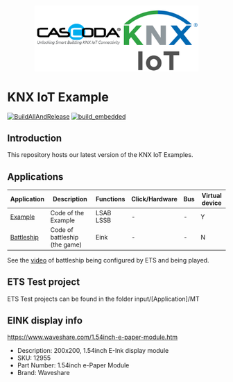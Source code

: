 <p align="center"><img src="./images/Cascoda_KNX_IoT_side.png" width="75%"></p>
 
# KNX IoT Example

[![BuildAllAndRelease](https://github.com/Cascoda/knx_iot_example/actions/workflows/build_all_and_release.yml/badge.svg)](https://github.com/Cascoda/knx_iot_example/actions/workflows/build_all_and_release.yml)
[![build_embedded](https://github.com/Cascoda/knx_iot_example/actions/workflows/build_embedded.yml/badge.svg)](https://github.com/Cascoda/knx_iot_example/actions/workflows/build_embedded.yml)

## Introduction

This repository hosts our latest version of the KNX IoT Examples.

## Applications

| Application  | Description |  Functions | Click/Hardware | Bus | Virtual device |
|--------------| ------------| ---------- | ------| ----| -- |
| [Example](/EXAMPLE/readme.md) | Code of the Example   | LSAB LSSB | - | - | Y |
| [Battleship](/BATTLESHIP/readme.md)  | Code of battleship (the game) | Eink | - | - | N |

See the [video](https://www.youtube.com/watch?v=66mzvUYrxmc) of battleship being configured by ETS and being played.

## ETS Test project

ETS Test projects can be found in the folder input/[Application]/MT

## EINK display info

https://www.waveshare.com/1.54inch-e-paper-module.htm

- Description: 200x200, 1.54inch E-Ink display module
- SKU: 12955
- Part Number: 1.54inch e-Paper Module
- Brand: Waveshare